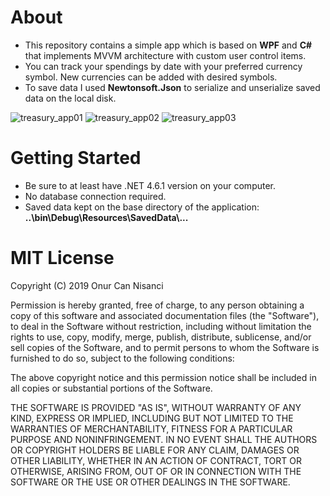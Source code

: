 # About
* This repository contains a simple app which is based on **WPF** and **C#** that implements MVVM architecture with custom user control items.
* You can track your spendings by date with your preferred currency symbol. New currencies can be added with desired symbols.
* To save data I used **Newtonsoft.Json** to serialize and unserialize saved data on the local disk.

![treasury_app01](https://user-images.githubusercontent.com/39779689/131326434-5c366889-974a-4e74-ba02-438025aee117.png)
![treasury_app02](https://user-images.githubusercontent.com/39779689/131326438-9ca9048a-4d0e-4f9c-9a68-e1d477675627.png)
![treasury_app03](https://user-images.githubusercontent.com/39779689/131326446-7db7b2e1-7a77-45ad-af19-d3336ebe242b.png)

# Getting Started
* Be sure to at least have .NET 4.6.1 version on your computer.
* No database connection required.
* Saved data kept on the base directory of the application: **..\bin\Debug\Resources\SavedData\\...**

# MIT License
Copyright (C) 2019 Onur Can Nisanci

Permission is hereby granted, free of charge, to any person obtaining a copy of this software and associated documentation files (the "Software"), to deal in the Software without restriction, including without limitation the rights to use, copy, modify, merge, publish, distribute, sublicense, and/or sell copies of the Software, and to permit persons to whom the Software is furnished to do so, subject to the following conditions:

The above copyright notice and this permission notice shall be included in all copies or substantial portions of the Software.

THE SOFTWARE IS PROVIDED "AS IS", WITHOUT WARRANTY OF ANY KIND, EXPRESS OR IMPLIED, INCLUDING BUT NOT LIMITED TO THE WARRANTIES OF MERCHANTABILITY, FITNESS FOR A PARTICULAR PURPOSE AND NONINFRINGEMENT. IN NO EVENT SHALL THE AUTHORS OR COPYRIGHT HOLDERS BE LIABLE FOR ANY CLAIM, DAMAGES OR OTHER LIABILITY, WHETHER IN AN ACTION OF CONTRACT, TORT OR OTHERWISE, ARISING FROM, OUT OF OR IN CONNECTION WITH THE SOFTWARE OR THE USE OR OTHER DEALINGS IN THE SOFTWARE.
